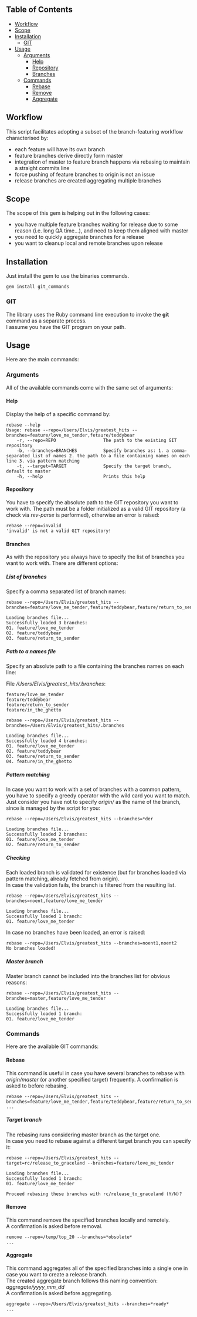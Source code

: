 ## Table of Contents
* [Workflow](#workflow)
* [Scope](#scope)
* [Installation](#installation)
  * [GIT](#git)
* [Usage](#usage)
  * [Arguments](#help)
    * [Help](#help)
    * [Repository](#repository)
    * [Branches](#branches)
  * [Commands](#commands)
    * [Rebase](#rebase)
    * [Remove](#remove)
    * [Aggregate](#aggregate)

## Workflow
This script facilitates adopting a subset of the branch-featuring workflow characterised by:
* each feature will have its own branch
* feature branches derive directly form master
* integration of master to feature branch happens via rebasing to maintain a straight commits line
* force pushing of feature branches to origin is not an issue
* release branches are created aggregating multiple branches

## Scope
The scope of this gem is helping out in the following cases:
* you have multiple feature branches waiting for release due to some reason (i.e. long QA time...), and need to keep them aligned with master
* you need to quickly aggregate branches for a release
* you want to cleanup local and remote branches upon release

## Installation
Just install the gem to use the binaries commands.
```
gem install git_commands
```

### GIT
The library uses the Ruby command line execution to invoke the **git** command as a separate process.  
I assume you have the GIT program on your path.

## Usage
Here are the main commands:

### Arguments
All of the available commands come with the same set of arguments:

#### Help
Display the help of a specific command by:

```
rebase --help
Usage: rebase --repo=/Users/Elvis/greatest_hits --branches=feature/love_me_tender,fetaure/teddybear
    -r, --repo=REPO                  The path to the existing GIT repository
    -b, --branches=BRANCHES          Specify branches as: 1. a comma-separated list of names 2. the path to a file containing names on each line 3. via pattern matching
    -t, --target=TARGET              Specify the target branch, default to master
    -h, --help                       Prints this help
```

#### Repository
You have to specify the absolute path to the GIT repository you want to work with. The path must be a folder initialized as a valid GIT repository (a check via *rev-parse* is performed), otherwise an error is raised:

```
rebase --repo=invalid
'invalid' is not a valid GIT repository!
```

#### Branches
As with the repository you always have to specify the list of branches you want to work with. There are different options:

##### List of branches
Specify a comma separated list of branch names:

```
rebase --repo=/Users/Elvis/greatest_hits --branches=feature/love_me_tender,feature/teddybear,feature/return_to_sender

Loading branches file...
Successfully loaded 3 branches:
01. feature/love_me_tender
02. feature/teddybear
03. feature/return_to_sender
```

##### Path to a names file
Specify an absolute path to a file containing the branches names on each line:

File */Users/Elvis/greatest_hits/.branches*:
```
feature/love_me_tender
feature/teddybear
feature/return_to_sender
feature/in_the_ghetto
```

```
rebase --repo=/Users/Elvis/greatest_hits --branches=/Users/Elvis/greatest_hits/.branches

Loading branches file...
Successfully loaded 4 branches:
01. feature/love_me_tender
02. feature/teddybear
03. feature/return_to_sender
04. feature/in_the_ghetto
```

##### Pattern matching
In case you want to work with a set of branches with a common pattern, you have to specify a greedy operator with the wild card you want to match.  
Just consider you have not to specify *origin/* as the name of the branch, since is managed by the script for you: 

```
rebase --repo=/Users/Elvis/greatest_hits --branches=*der

Loading branches file...
Successfully loaded 2 branches:
01. feature/love_me_tender
02. feature/return_to_sender
```

##### Checking
Each loaded branch is validated for existence (but for branches loaded via pattern matching, already fetched from origin).   
In case the validation fails, the branch is filtered from the resulting list.

```
rebase --repo=/Users/Elvis/greatest_hits --branches=noent,feature/love_me_tender

Loading branches file...
Successfully loaded 1 branch:
01. feature/love_me_tender
```

In case no branches have been loaded, an error is raised:

```
rebase --repo=/Users/Elvis/greatest_hits --branches=noent1,noent2
No branches loaded!
```

##### Master branch
Master branch cannot be included into the branches list for obvious reasons:

```
rebase --repo=/Users/Elvis/greatest_hits --branches=master,feature/love_me_tender

Loading branches file...
Successfully loaded 1 branch:
01. feature/love_me_tender
```

### Commands
Here are the available GIT commands:

#### Rebase
This command is useful in case you have several branches to rebase with _origin/master_ (or another specified target) frequently.
A confirmation is asked to before rebasing.  

```
rebase --repo=/Users/Elvis/greatest_hits --branches=feature/love_me_tender,feature/teddybear,feature/return_to_sender
...
```

##### Target branch
The rebasing runs considering master branch as the target one.  
In case you need to rebase against a different target branch you can specify it:
```
rebase --repo=/Users/Elvis/greatest_hits --target=rc/release_to_graceland --branches=feature/love_me_tender

Loading branches file...
Successfully loaded 1 branch:
01. feature/love_me_tender

Proceed rebasing these branches with rc/release_to_graceland (Y/N)?
```

#### Remove
This command remove the specified branches locally and remotely.  
A confirmation is asked before removal.  

```
remove --repo=/temp/top_20 --branches=*obsolete*
...
```

#### Aggregate
This command aggregates all of the specified branches into a single one in case you want to create a release branch.  
The created aggregate branch follows this naming convention: *aggregate/yyyy_mm_dd*  
A confirmation is asked before aggregating.  

```
aggregate --repo=/Users/Elvis/greatest_hits --branches=*ready*
...
```
